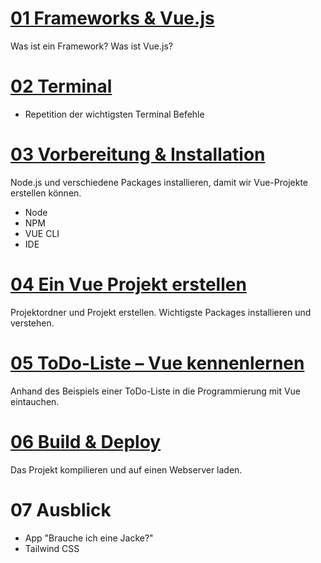 # [01 Frameworks & Vue.js](01_Frameworks.md)
Was ist ein Framework? Was ist Vue.js?

# [02 Terminal](02_Terminal.md)
- Repetition der wichtigsten Terminal Befehle

# [03 Vorbereitung & Installation](03_Vorbereitung.md)
Node.js und verschiedene Packages installieren, damit wir Vue-Projekte erstellen können.

- Node
- NPM
- VUE CLI
- IDE

# [04 Ein Vue Projekt erstellen](04_Vue_Projekt.md)
Projektordner und Projekt erstellen. Wichtigste Packages installieren und verstehen.

# [05 ToDo-Liste – Vue kennenlernen](05_ToDo.md)
Anhand des Beispiels einer ToDo-Liste in die Programmierung mit Vue eintauchen.

# [06 Build & Deploy](06_Build.md)
Das Projekt kompilieren und auf einen Webserver laden.

# 07 Ausblick
- App "Brauche ich eine Jacke?"
- Tailwind CSS
